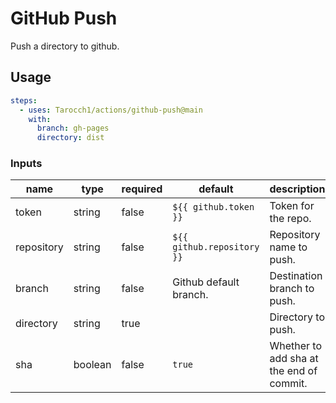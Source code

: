 # GitHub Push

Push a directory to github.

## Usage

```yml
steps:
  - uses: Tarocch1/actions/github-push@main
    with:
      branch: gh-pages
      directory: dist
```

### Inputs

| name       | type    | required | default                    | description                              |
| ---------- | ------- | -------- | -------------------------- | ---------------------------------------- |
| token      | string  | false    | `${{ github.token }}`      | Token for the repo.                      |
| repository | string  | false    | `${{ github.repository }}` | Repository name to push.                 |
| branch     | string  | false    | Github default branch.     | Destination branch to push.              |
| directory  | string  | true     |                            | Directory to push.                       |
| sha        | boolean | false    | `true`                     | Whether to add sha at the end of commit. |
